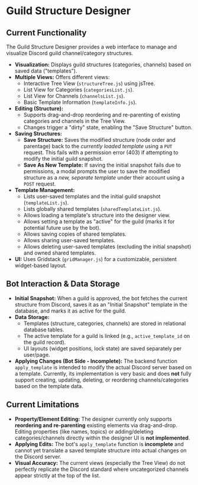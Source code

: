# Guild Structure Designer

## Current Functionality

The Guild Structure Designer provides a web interface to manage and visualize Discord guild channel/category structures.

*   **Visualization:** Displays guild structures (categories, channels) based on saved data ("templates").
*   **Multiple Views:** Offers different views:
    *   Interactive Tree View (`structureTree.js`) using jsTree.
    *   List View for Categories (`categoriesList.js`).
    *   List View for Channels (`channelsList.js`).
    *   Basic Template Information (`templateInfo.js`).
*   **Editing (Structure):**
    *   Supports drag-and-drop reordering and re-parenting of existing categories and channels in the Tree View.
    *   Changes trigger a "dirty" state, enabling the "Save Structure" button.
*   **Saving Structures:**
    *   **Save Structure:** Saves the modified structure (node order and parentage) back to the *currently loaded template* using a `PUT` request. This fails with a permission error (403) if attempting to modify the initial guild snapshot.
    *   **Save As New Template:** If saving the initial snapshot fails due to permissions, a modal prompts the user to save the modified structure as a *new, separate template* under their account using a `POST` request.
*   **Template Management:**
    *   Lists user-saved templates and the initial guild snapshot (`templateList.js`).
    *   Lists globally shared templates (`sharedTemplateList.js`).
    *   Allows loading a template's structure into the designer view.
    *   Allows setting a template as "active" for the guild (marks it for potential future use by the bot).
    *   Allows saving copies of shared templates.
    *   Allows sharing user-saved templates.
    *   Allows deleting user-saved templates (excluding the initial snapshot) and owned shared templates.
*   **UI:** Uses Gridstack (`gridManager.js`) for a customizable, persistent widget-based layout.

## Bot Interaction & Data Storage

*   **Initial Snapshot:** When a guild is approved, the bot fetches the current structure from Discord, saves it as an "Initial Snapshot" template in the database, and marks it as active for the guild.
*   **Data Storage:**
    *   Templates (structure, categories, channels) are stored in relational database tables.
    *   The active template for a guild is linked (e.g., `active_template_id` on the guild record).
    *   UI layouts (widget positions, lock state) are saved separately per user/page.
*   **Applying Changes (Bot Side - Incomplete):** The backend function `apply_template` is intended to modify the actual Discord server based on a template. Currently, its implementation is very basic and does **not** fully support creating, updating, deleting, or reordering channels/categories based on the template data.

## Current Limitations

*   **Property/Element Editing:** The designer currently only supports **reordering and re-parenting** existing elements via drag-and-drop. Editing properties (like names, topics) or adding/deleting categories/channels directly within the designer UI is **not implemented**.
*   **Applying Edits:** The bot's `apply_template` function is **incomplete** and cannot yet translate a saved template structure into actual changes on the Discord server.
*   **Visual Accuracy:** The current views (especially the Tree View) do not perfectly replicate the Discord standard where uncategorized channels appear strictly at the top of the list.